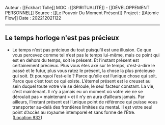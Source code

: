 Auteur : [[Eckhart Tolle]]
MOC : [[SPIRITUALITÉ]] - [[DÉVELOPPEMENT PERSONNEL]]
Source : [[Le Pouvoir Du Moment Présent]]
Project : [[Atomic Flow]]
Date : 202212021122
***

## Le temps horloge n'est pas précieux
- Le temps n’est pas précieux du tout puisqu’il est une illusion. Ce que vous percevez comme tel n’est pas le temps lui-même, mais ce point qui est en dehors du temps, soit le présent. Et l’instant présent est certainement précieux. Plus vous êtes axé sur le temps, c’est-à-dire le passé et le futur, plus vous ratez le présent, la chose la plus précieuse qui soit. Et pourquoi l’est-elle ? Parce qu’elle est l’unique chose qui soit. Parce que c’est tout ce qui existe. L’éternel présent est le creuset au sein duquel toute votre vie se déroule, le seul facteur constant. La vie, c’est maintenant. Il n’y a jamais eu un moment où votre vie ne se déroulait pas « maintenant » et il n’y en aura d’ailleurs jamais. Par ailleurs, l’instant présent est l’unique point de référence qui puisse vous transporter au-delà des frontières limitées du mental. II est votre seul point d’accès au royaume intemporel et sans forme de l’Être. ([Location 832](https://readwise.io/to_kindle?action=open&asin=B00UETMHG2&location=832))